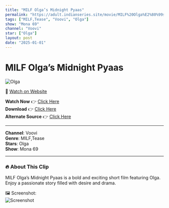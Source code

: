 ```yaml
---
title: "MILF Olga’s Midnight Pyaas"
permalink: "https://adult.indianseries.site/movie/MILF%20Olga%E2%80%99s%20Midnight%20Pyaas"
tags: ["MILF,Tease", "Voovi", "Olga"]
show: "Mona 69"
channel: "Voovi"
star: ["Olga"]
layout: post
date: "2025-01-01"
---
```


# MILF Olga’s Midnight Pyaas

![Olga](https://shorts.desisins.com/wp-content/uploads/2024/09/Olga-DesiSins.com_.jpg)

🔗 [Watch on Website](https://adult.indianseries.site/movie/MILF%20Olga%E2%80%99s%20Midnight%20Pyaas)

**Watch Now** 👉 [Click Here](https://adult.indianseries.site/movie/MILF%20Olga%E2%80%99s%20Midnight%20Pyaas)  
**Download** 👉 [Click Here](https://adult.indianseries.site/movie/MILF%20Olga%E2%80%99s%20Midnight%20Pyaas)  
**Alternate Source** 👉 [Click Here](https://adult.indianseries.site/movie/MILF%20Olga%E2%80%99s%20Midnight%20Pyaas)

---

**Channel**: Voovi  
**Genre**: MILF,Tease  
**Stars**: Olga  
**Show**: Mona 69

---

### 🔥 About This Clip

MILF Olga’s Midnight Pyaas is a bold and exciting short film featuring Olga. Enjoy a passionate story filled with desire and drama.
 
🖼️ Screenshot:  
![Screenshot](https://shorts.desisins.com/wp-content/uploads/2024/09/Olga-DesiSins.com_.jpg)

